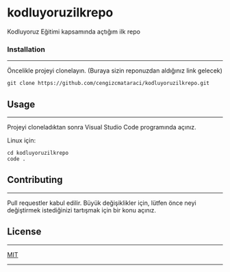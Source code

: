 # kodluyoruzilkrepo
Kodluyoruz Eğitimi kapsamında açtığım ilk repo

### Installation
---
Öncelikle projeyi clonelayın. (Buraya sizin reponuzdan aldığınız link gelecek)

    git clone https://github.com/cengizcmataraci/kodluyoruzilkrepo.git

## Usage
---
Projeyi cloneladıktan sonra Visual Studio Code programında açınız.

Linux için:

    cd kodluyoruzilkrepo
    code .

## Contributing
---
Pull requestler kabul edilir. Büyük değişiklikler için, lütfen önce neyi değiştirmek istediğinizi tartışmak için bir konu açınız.

## License
---
[MIT](https://choosealicense.com/licenses/mit/)

---
